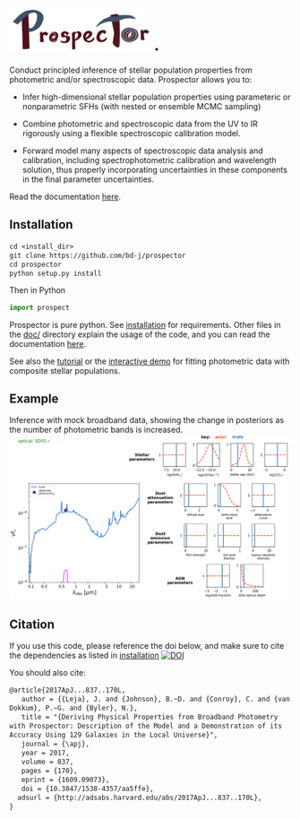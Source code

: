 <img src="doc/images/logo_name.png" height=75/>  .
==========

Conduct principled inference of stellar population properties from photometric
and/or spectroscopic data.  Prospector allows you to:

* Infer high-dimensional stellar population properties using parameteric or nonparametric SFHs
  (with nested or ensemble MCMC sampling)

* Combine photometric and spectroscopic data from the UV to IR rigorously using a flexible
  spectroscopic calibration model.

* Forward model many aspects of spectroscopic data analysis and
  calibration, including spectrophotometric calibration and wavelength solution,
  thus properly incorporating uncertainties in these components in the final  parameter uncertainties.

Read the documentation [here](http://prospect.readthedocs.io/en/latest/).

Installation
------
```
cd <install_dir>
git clone https://github.com/bd-j/prospector
cd prospector
python setup.py install
```

Then in Python
```python
import prospect
```

Prospector is pure python.
See [installation](doc/installation.rst) for requirements.
Other files in the [doc/](doc/) directory explain the usage of the code,
and you can read the documentation [here](http://prospect.readthedocs.io/en/latest/).

See also the [tutorial](demo/tutorial.rst)
or the [interactive demo](demo/InteractiveDemo.ipynb)
for fitting photometric data with composite stellar populations.


Example
-------
Inference with mock broadband data, showing the change in posteriors as the
number of photometric bands is increased.
![Demonstration of posterior inference with increasing number of photometric bands](doc/images/animation.gif)


Citation
------
If you use this code, please reference the doi below,
and make sure to cite the dependencies as listed in [installation](doc/installation.rst)
[![DOI](https://zenodo.org/badge/10490445.svg)](https://zenodo.org/badge/latestdoi/10490445)

You should also cite:
```
@article{2017ApJ...837..170L,
   author = {{Leja}, J. and {Johnson}, B.~D. and {Conroy}, C. and {van Dokkum}, P.~G. and {Byler}, N.},
   title = "{Deriving Physical Properties from Broadband Photometry with Prospector: Description of the Model and a Demonstration of its Accuracy Using 129 Galaxies in the Local Universe}",
   journal = {\apj},
   year = 2017,
   volume = 837,
   pages = {170},
   eprint = {1609.09073},
   doi = {10.3847/1538-4357/aa5ffe},
  adsurl = {http://adsabs.harvard.edu/abs/2017ApJ...837..170L},
}
```
